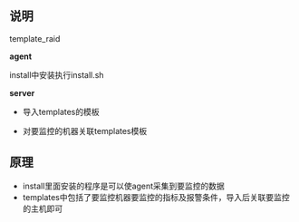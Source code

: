 ## 说明

template_raid

**agent**

install中安装执行install.sh

**server**

* 导入templates的模板

* 对要监控的机器关联templates模板

## 原理

* install里面安装的程序是可以使agent采集到要监控的数据
* templates中包括了要监控机器要监控的指标及报警条件，导入后关联要监控的主机即可


